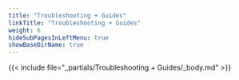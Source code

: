 ```yaml
---
title: "Troubleshooting + Guides"
linkTitle: "Troubleshooting + Guides"
weight: 6
hideSubPagesInLeftMenu: true
showBaseDirName: true
---
```


{{< include file="_partials/Troubleshooting + Guides/_body.md" >}}